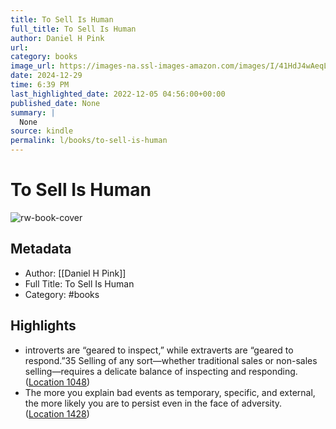 ```yaml
---
title: To Sell Is Human
full_title: To Sell Is Human
author: Daniel H Pink
url: 
category: books
image_url: https://images-na.ssl-images-amazon.com/images/I/41HdJ4wAeqL._SL200_.jpg
date: 2024-12-29
time: 6:39 PM
last_highlighted_date: 2022-12-05 04:56:00+00:00
published_date: None
summary: |
  None
source: kindle
permalink: l/books/to-sell-is-human
---
```

# To Sell Is Human

![rw-book-cover](https://images-na.ssl-images-amazon.com/images/I/41HdJ4wAeqL._SL200_.jpg)

## Metadata
- Author: [[Daniel H Pink]]
- Full Title: To Sell Is Human
- Category: #books

## Highlights
- introverts are “geared to inspect,” while extraverts are “geared to respond.”35 Selling of any sort—whether traditional sales or non-sales selling—requires a delicate balance of inspecting and responding. ([Location 1048](https://readwise.io/to_kindle?action=open&asin=B00AO3K05S&location=1048))
- The more you explain bad events as temporary, specific, and external, the more likely you are to persist even in the face of adversity. ([Location 1428](https://readwise.io/to_kindle?action=open&asin=B00AO3K05S&location=1428))


